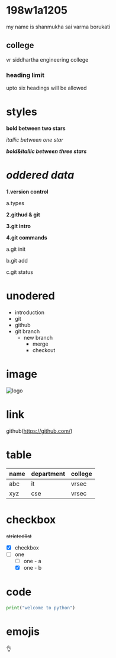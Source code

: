 # 198w1a1205
 my name is shanmukha sai varma borukati
 ## college
 vr siddhartha engineering college
 ### heading limit
 upto six headings will be allowed
 # styles
 **bold between two stars**
 
 *itallic between one star*
 
 ***bold&itallic between three stars***
 
 # ***oddered data***
 
 **1.version control**
 
   a.types
   
 **2.githud & git**
 
 **3.git intro**
 
 **4.git commands**
 
   a.git init
   
   b.git add
   
   c.git status
# **unodered**
* introduction
* git
* github
* git branch
     * new branch
          * merge
          * checkout
 # **image**
   ![logo](https://camo.githubusercontent.com/6eaaae8defc78f268eaf0824350a66a1dfcb6aa77210d3dca069d1d1cefebc53/68747470733a2f2f6769742d73636d2e636f6d2f696d616765732f6c6f676f732f646f776e6c6f6164732f4769742d4c6f676f2d32436f6c6f722e706e67)
# **link**
  github(https://github.com/)
# **table**
|name|department|college
|------|----------|-------|
   |abc|it|vrsec|
   |xyz|cse|vrsec|
   
# **checkbox**   
~~strictedlist~~   
- [x] checkbox
- [ ] one
     - [ ] one - a
     - [x] one - b
# **code**
```python
print("welcome to python")
```
# **emojis**
:ok_hand:
